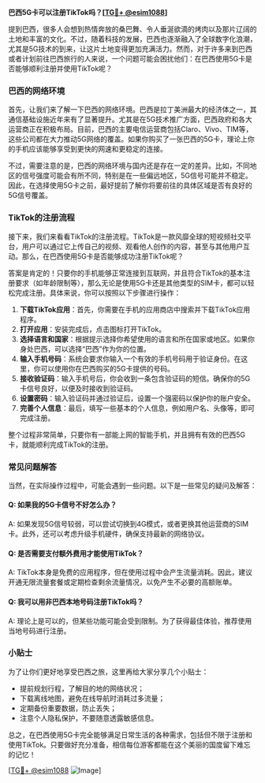 **巴西5G卡可以注册TikTok吗？[[TG💪+ @esim1088](https://t.me/s/esim1088)]**

提到巴西，很多人会想到热情奔放的桑巴舞、令人垂涎欲滴的烤肉以及那片辽阔的土地和丰富的文化。不过，随着科技的发展，巴西也逐渐融入了全球数字化浪潮，尤其是5G技术的到来，让这片土地变得更加充满活力。然而，对于许多来到巴西或者计划前往巴西旅行的人来说，一个问题可能会困扰他们：在巴西使用5G卡是否能够顺利注册并使用TikTok呢？

### 巴西的网络环境

首先，让我们来了解一下巴西的网络环境。巴西是拉丁美洲最大的经济体之一，其通信基础设施近年来有了显著提升。尤其是在5G技术推广方面，巴西政府和各大运营商正在积极布局。目前，巴西的主要电信运营商包括Claro、Vivo、TIM等，这些公司都在大力推动5G网络的覆盖。如果你购买了一张巴西的5G卡，理论上你的手机应该能够享受到更快的网速和更稳定的连接。

不过，需要注意的是，巴西的网络环境与国内还是存在一定的差异。比如，不同地区的信号强度可能会有所不同，特别是在一些偏远地区，5G信号可能并不稳定。因此，在选择使用5G卡之前，最好提前了解你将要前往的具体区域是否有良好的5G信号覆盖。

### TikTok的注册流程

接下来，我们来看看TikTok的注册流程。TikTok是一款风靡全球的短视频社交平台，用户可以通过它上传自己的视频、观看他人创作的内容，甚至与其他用户互动。那么，在巴西使用5G卡是否能够成功注册TikTok呢？

答案是肯定的！只要你的手机能够正常连接到互联网，并且符合TikTok的基本注册要求（如年龄限制等），那么无论是使用5G卡还是其他类型的SIM卡，都可以轻松完成注册。具体来说，你可以按照以下步骤进行操作：

1. **下载TikTok应用**：首先，你需要在手机的应用商店中搜索并下载TikTok应用程序。
2. **打开应用**：安装完成后，点击图标打开TikTok。
3. **选择语言和国家**：根据提示选择你希望使用的语言和所在国家或地区。如果你身处巴西，可以选择“巴西”作为你的位置。
4. **输入手机号码**：系统会要求你输入一个有效的手机号码用于验证身份。在这里，你可以使用你在巴西购买的5G卡提供的号码。
5. **接收验证码**：输入手机号后，你会收到一条包含验证码的短信。确保你的5G卡信号良好，以便及时接收到验证码。
6. **设置密码**：输入验证码并通过验证后，设置一个强密码以保护你的账户安全。
7. **完善个人信息**：最后，填写一些基本的个人信息，例如用户名、头像等，即可完成注册。

整个过程非常简单，只要你有一部能上网的智能手机，并且拥有有效的巴西5G卡，就能顺利完成TikTok的注册。

### 常见问题解答

当然，在实际操作过程中，可能会遇到一些问题。以下是一些常见的疑问及解答：

#### Q: 如果我的5G卡信号不好怎么办？
A: 如果发现5G信号较弱，可以尝试切换到4G模式，或者更换其他运营商的SIM卡。此外，还可以考虑升级手机硬件，确保支持最新的网络协议。

#### Q: 是否需要支付额外费用才能使用TikTok？
A: TikTok本身是免费的应用程序，但在使用过程中会产生流量消耗。因此，建议开通无限流量套餐或定期检查剩余流量情况，以免产生不必要的高额账单。

#### Q: 我可以用非巴西本地号码注册TikTok吗？
A: 理论上是可以的，但某些功能可能会受到限制。为了获得最佳体验，推荐使用当地号码进行注册。

### 小贴士

为了让你们更好地享受巴西之旅，这里再给大家分享几个小贴士：
- 提前规划行程，了解目的地的网络状况；
- 下载离线地图，避免在线导航时消耗过多流量；
- 定期备份重要数据，防止丢失；
- 注意个人隐私保护，不要随意透露敏感信息。

总之，在巴西使用5G卡完全能够满足日常生活的各种需求，包括但不限于注册和使用TikTok。只要做好充分准备，相信每位游客都能在这个美丽的国度留下难忘的记忆！

[[TG💪+ @esim1088](https://t.me/s/esim1088) ![Image](https://i.postimg.cc/4NQfJmqS/Snipaste-2025-05-13-00-14-12.png)]